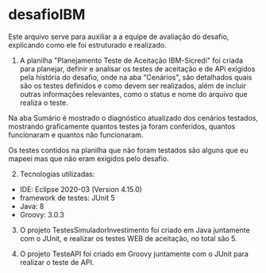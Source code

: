 # desafioIBM
Este arquivo serve para auxiliar a a equipe de avaliação do desafio, explicando como ele foi estruturado e realizado.

1) A planilha "Planejamento Teste de Aceitação IBM-Sicredi" foi criada para planejar, definir e analisar os testes de aceitação e de APi exigidos pela história do desafio, onde na aba "Cenários", são detalhados quais são os testes definidos e como devem ser realizados, além de incluir outras informações relevantes, como o status e nome do arquivo que realiza o teste.

Na aba Sumário é mostrado o diagnóstico atualizado dos cenários testados, mostrando graficamente quantos testes ja foram conferidos, quantos funcionaram e quantos não funcionaram.

Os testes contidos na planilha que não foram testados são alguns que eu mapeei mas que não eram exigidos pelo desafio.

2) Tecnologias utilizadas:
- IDE: Eclipse 2020-03 (Version 4.15.0)
- framework de testes: JUnit 5
- Java: 8
- Groovy: 3.0.3

3) O projeto TestesSimuladorInvestimento foi criado em Java juntamente com o JUnit, e realizar os testes WEB de aceitação, no total são 5.

4) O projeto TesteAPI foi criado em Groovy juntamente com o JUnit para realizar o teste de API.
